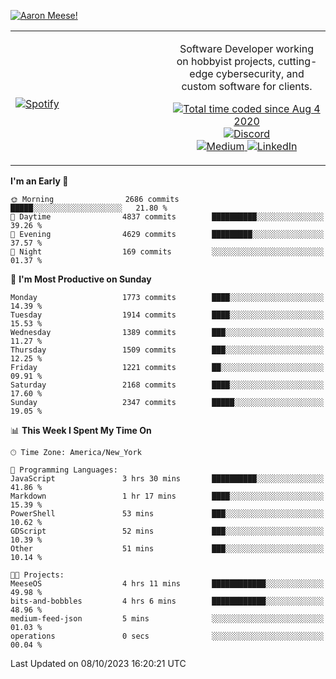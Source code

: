 [![Aaron Meese!](https://user-images.githubusercontent.com/17814535/88975338-a2aabf00-d27f-11ea-963f-8a19608716b4.png)](https://github.com/ajmeese7/readme-ascii "README ASCII")

<!-- Modified from project here: https://github.com/novatorem/novatorem -->
<table width="100%">
  <tr>
  <td width="50%">

&nbsp; <br> [![Spotify](https://ajmeese7.vercel.app/api/spotify)](https://open.spotify.com/user/ajmeese)

  </td>
  <td width="50%">
    <p align="center">
    Software Developer working on hobbyist projects, cutting-edge cybersecurity, and custom software for clients.
    </p>
    <p align="center">
      <a href="https://wakatime.com/@f726891d-3b02-46cd-9b60-e8c59f9e2b14">
        <img src="https://wakatime.com/badge/user/f726891d-3b02-46cd-9b60-e8c59f9e2b14.svg" alt="Total time coded since Aug 4 2020" title="WakaTime" />
      </a>
      <a href="http://link.aaronmeese.com/discord">
        <img src="https://img.shields.io/badge/discord-ajmeese7%234835-369?style=flat-square&logo=discord&logoColor=white&color=purple" alt="Discord" title="Discord">
      </a>
      <br />
      <a href="https://link.aaronmeese.com/medium">
        <img src="https://img.shields.io/badge/medium-ajmeese7-1DB954?style=flat-square&logo=medium&logoColor=white" alt="Medium" title="Medium">
      </a>
      <a href="https://link.aaronmeese.com/linkedin">
        <img src="https://img.shields.io/badge/linkedIn-aaronmeese-1DB954?style=flat-square&logo=linkedin&logoColor=white&color=blue" alt="LinkedIn" title="LinkedIn">
      </a>
    </p>
  </td>

</table>

[//]: <> (The `&nbsp;` is to have Aphelion take up more space)

<!--START_SECTION:waka-->
**I'm an Early 🐤** 

```text
🌞 Morning                2686 commits        █████░░░░░░░░░░░░░░░░░░░░   21.80 % 
🌆 Daytime                4837 commits        ██████████░░░░░░░░░░░░░░░   39.26 % 
🌃 Evening                4629 commits        █████████░░░░░░░░░░░░░░░░   37.57 % 
🌙 Night                  169 commits         ░░░░░░░░░░░░░░░░░░░░░░░░░   01.37 % 
```
📅 **I'm Most Productive on Sunday** 

```text
Monday                   1773 commits        ████░░░░░░░░░░░░░░░░░░░░░   14.39 % 
Tuesday                  1914 commits        ████░░░░░░░░░░░░░░░░░░░░░   15.53 % 
Wednesday                1389 commits        ███░░░░░░░░░░░░░░░░░░░░░░   11.27 % 
Thursday                 1509 commits        ███░░░░░░░░░░░░░░░░░░░░░░   12.25 % 
Friday                   1221 commits        ██░░░░░░░░░░░░░░░░░░░░░░░   09.91 % 
Saturday                 2168 commits        ████░░░░░░░░░░░░░░░░░░░░░   17.60 % 
Sunday                   2347 commits        █████░░░░░░░░░░░░░░░░░░░░   19.05 % 
```


📊 **This Week I Spent My Time On** 

```text
🕑︎ Time Zone: America/New_York

💬 Programming Languages: 
JavaScript               3 hrs 30 mins       ██████████░░░░░░░░░░░░░░░   41.86 % 
Markdown                 1 hr 17 mins        ████░░░░░░░░░░░░░░░░░░░░░   15.39 % 
PowerShell               53 mins             ███░░░░░░░░░░░░░░░░░░░░░░   10.62 % 
GDScript                 52 mins             ███░░░░░░░░░░░░░░░░░░░░░░   10.39 % 
Other                    51 mins             ███░░░░░░░░░░░░░░░░░░░░░░   10.14 % 

🐱‍💻 Projects: 
MeeseOS                  4 hrs 11 mins       ████████████░░░░░░░░░░░░░   49.98 % 
bits-and-bobbles         4 hrs 6 mins        ████████████░░░░░░░░░░░░░   48.96 % 
medium-feed-json         5 mins              ░░░░░░░░░░░░░░░░░░░░░░░░░   01.03 % 
operations               0 secs              ░░░░░░░░░░░░░░░░░░░░░░░░░   00.04 % 
```


 Last Updated on 08/10/2023 16:20:21 UTC
<!--END_SECTION:waka-->
